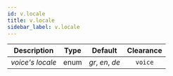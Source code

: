 ```yaml
---
id: v.locale
title: v.locale
sidebar_label: v.locale
---
```


|   Description    | Type  |     Default      | Clearance |
| :--------------: | :---: | :--------------: | :-------: |
| _voice's locale_ | enum  | _gr_, _en_, _de_ |  `voice`  |